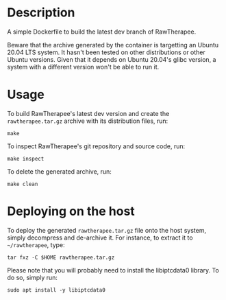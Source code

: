 # Description

A simple Dockerfile to build the latest dev branch of RawTherapee.

Beware that the archive generated by the container is targetting an Ubuntu 20.04 LTS system. It hasn't been tested on other distributions or other Ubuntu versions. Given that it depends on Ubuntu 20.04's glibc version, a system with a different version won't be able to run it.

# Usage

To build RawTherapee's latest dev version and create the `rawtherapee.tar.gz` archive with its distribution files, run:

```
make
```

To inspect RawTherapee's git repository and source code, run:

```
make inspect
```

To delete the generated archive, run:

```
make clean
```

# Deploying on the host

To deploy the generated `rawtherapee.tar.gz` file onto the host system, simply decompress and de-archive it.
For instance, to extract it to `~/rawtherapee`, type:

```
tar fxz -C $HOME rawtherapee.tar.gz
```

Please note that you will probably need to install the libiptcdata0 library. To do so, simply run:

```
sudo apt install -y libiptcdata0 
```
